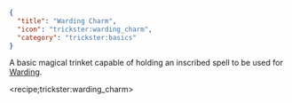 ```json
{
  "title": "Warding Charm",
  "icon": "trickster:warding_charm",
  "category": "trickster:basics"
}
```

A basic magical trinket capable of holding an inscribed spell to be used for [Warding](^trickster:basics/ward).

<recipe;trickster:warding_charm>
